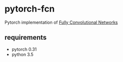 # pytorch-fcn 

Pytorch implementation of [Fully Convolutional Networks](https://arxiv.org/abs/1411.4038v2)


## requirements

- pytorch 0.31
- python 3.5